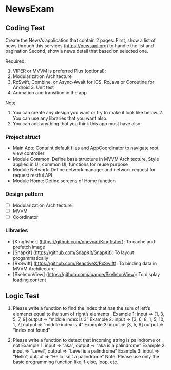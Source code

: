 # NewsExam

## Coding Test

Create the News’s application that contain 2 pages.
First, show a list of news through this services (https://newsapi.org) to handle the list and pagination
Second, show a news detail that based on selected one.

Required:
1. VIPER or MVVM is preferred
Plus (optional):
1. Modularization Architecture
2. RxSwift, Combine, or Async-Await for iOS. RxJava or Coroutine for Android 3. Unit test
4. Animation and transition in the app

Note:
1. You can create any design you want or try to make it look like below. 2. You can use any libraries that you want also.
3. You can add anything that you think this app must have also.

### Project struct

- Main App: Containt default files and AppCoordinator to navigate root view controller
- Module Common: Define base structure in MVVM Architecture, Style applied in UI, common UI, functions for reuse purpose
- Module Network: Define network manager and network request for request restful API 
- Module Home: Define screens of Home function

### Design pattern
- [ ] Modularization Architecture
- [ ] MVVM
- [ ] Coordinator

### Libraries
- [Kingfisher] (https://github.com/onevcat/Kingfisher): To cache and prefetch image
- [Snapkit] (https://github.com/SnapKit/SnapKit): To layout progammatically
- [RxSwift] (https://github.com/ReactiveX/RxSwift): To binding data in MVVM Architecture
- [SkeletonView] (https://github.com/Juanpe/SkeletonView): To display loading content

## Logic Test

1. Please write a function to find the index that has the sum of left’s elements equal to the sum of right’s elements .
Example 1: input => [1, 3, 5, 7, 9] output => “middle index is 3”
Example 2: input => [3, 6, 8, 1, 5, 10, 1, 7] output => “middle index is 4”
Example 3: input => [3, 5, 6] output => “index not found”

2. Please write a function to detect that incoming string is palindrome or not
Example 1: input => “aka”, output => “aka is a palindrome”
Example 2: input => “Level”, output => “Level is a palindrome”
Example 3: input => “Hello”, output => “Hello isn’t a palindrome”
Note: Please use only the basic programming function like if-else, loop, etc.
